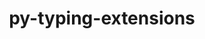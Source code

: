 ---
title: "py-typing-extensions"
layout: cache
categories: [package, develop-2024-11-24]
meta: {"versions": ["4.12.2"], "compilers": ["apple-clang@=15.0.0", "gcc@=10.2.1", "gcc@=11.1.0", "gcc@=11.4.0", "gcc@=13.2.0", "gcc@=7.3.1", "gcc@=7.5.0", "gcc@=9.4.0", "oneapi@=2024.2.1"], "oss": ["amzn2", "centos7", "ubuntu18.04", "ubuntu20.04", "ubuntu22.04", "ubuntu24.04", "ventura"], "platforms": ["darwin", "linux"], "targets": ["aarch64", "neoverse_n1", "neoverse_v1", "neoverse_v2", "ppc64le", "x86_64_v3"], "stacks": ["aws-isc", "aws-isc-aarch64", "data-vis-sdk", "developer-tools-darwin", "developer-tools-manylinux2014", "e4s", "e4s-neoverse-v2", "e4s-neoverse_v1", "e4s-oneapi", "e4s-power", "e4s-rocm-external", "ml-darwin-aarch64-mps", "ml-linux-aarch64-cpu", "ml-linux-aarch64-cuda", "ml-linux-x86_64-cpu", "ml-linux-x86_64-cuda", "ml-linux-x86_64-rocm", "radiuss", "root"], "num_specs": 34, "num_specs_by_stack": {"developer-tools-darwin": 1, "root": 34, "ml-darwin-aarch64-mps": 3, "aws-isc-aarch64": 4, "aws-isc": 2, "developer-tools-manylinux2014": 1, "radiuss": 2, "e4s-power": 2, "data-vis-sdk": 1, "e4s-neoverse_v1": 3, "e4s-neoverse-v2": 2, "e4s-rocm-external": 1, "e4s": 4, "e4s-oneapi": 4, "ml-linux-aarch64-cpu": 3, "ml-linux-aarch64-cuda": 3, "ml-linux-x86_64-cpu": 3, "ml-linux-x86_64-cuda": 3, "ml-linux-x86_64-rocm": 3}}
spec_details: [{"hash": "e6qrzugtyy3xszsvmy7vhp4jrvuscvld", "compiler": "apple-clang@=15.0.0", "versions": ["4.12.2"], "os": "ventura", "platform": "darwin", "target": "aarch64", "variants": ["build_system=python_pip"], "stacks": ["developer-tools-darwin", "root", "ml-darwin-aarch64-mps"], "size": "-", "tarball": "https://binaries.spack.io/develop-2024-11-24/build_cache/darwin-ventura-aarch64/apple-clang-15.0.0/py-typing-extensions-4.12.2/darwin-ventura-aarch64-apple-clang-15.0.0-py-typing-extensions-4.12.2-e6qrzugtyy3xszsvmy7vhp4jrvuscvld.spack"}, {"hash": "niun3ujwbrbc2aqg5sorxqvh3eadh7kh", "compiler": "apple-clang@=15.0.0", "versions": ["4.12.2"], "os": "ventura", "platform": "darwin", "target": "aarch64", "variants": ["build_system=python_pip"], "stacks": ["root", "ml-darwin-aarch64-mps"], "size": "-", "tarball": "https://binaries.spack.io/develop-2024-11-24/build_cache/darwin-ventura-aarch64/apple-clang-15.0.0/py-typing-extensions-4.12.2/darwin-ventura-aarch64-apple-clang-15.0.0-py-typing-extensions-4.12.2-niun3ujwbrbc2aqg5sorxqvh3eadh7kh.spack"}, {"hash": "lk3d56ja4wevmxsrt4ugadzso3mvnbav", "compiler": "apple-clang@=15.0.0", "versions": ["4.12.2"], "os": "ventura", "platform": "darwin", "target": "aarch64", "variants": ["build_system=python_pip"], "stacks": ["root", "ml-darwin-aarch64-mps"], "size": "-", "tarball": "https://binaries.spack.io/develop-2024-11-24/build_cache/darwin-ventura-aarch64/apple-clang-15.0.0/py-typing-extensions-4.12.2/darwin-ventura-aarch64-apple-clang-15.0.0-py-typing-extensions-4.12.2-lk3d56ja4wevmxsrt4ugadzso3mvnbav.spack"}, {"hash": "3xk4mano2gtewgjegskcxeghrs6z535o", "compiler": "gcc@=7.3.1", "versions": ["4.12.2"], "os": "amzn2", "platform": "linux", "target": "aarch64", "variants": ["build_system=python_pip"], "stacks": ["aws-isc-aarch64", "root"], "size": "-", "tarball": "https://binaries.spack.io/develop-2024-11-24/build_cache/linux-amzn2-aarch64/gcc-7.3.1/py-typing-extensions-4.12.2/linux-amzn2-aarch64-gcc-7.3.1-py-typing-extensions-4.12.2-3xk4mano2gtewgjegskcxeghrs6z535o.spack"}, {"hash": "szdmgde6hp7f5do2p4xxh3aqhg2egdwp", "compiler": "gcc@=7.3.1", "versions": ["4.12.2"], "os": "amzn2", "platform": "linux", "target": "aarch64", "variants": ["build_system=python_pip"], "stacks": ["aws-isc-aarch64", "root"], "size": "-", "tarball": "https://binaries.spack.io/develop-2024-11-24/build_cache/linux-amzn2-aarch64/gcc-7.3.1/py-typing-extensions-4.12.2/linux-amzn2-aarch64-gcc-7.3.1-py-typing-extensions-4.12.2-szdmgde6hp7f5do2p4xxh3aqhg2egdwp.spack"}, {"hash": "fmsqs2cnokcbv23porq7ffx7uyd3frc7", "compiler": "gcc@=7.3.1", "versions": ["4.12.2"], "os": "amzn2", "platform": "linux", "target": "neoverse_n1", "variants": ["build_system=python_pip"], "stacks": ["aws-isc-aarch64", "root"], "size": "-", "tarball": "https://binaries.spack.io/develop-2024-11-24/build_cache/linux-amzn2-neoverse_n1/gcc-7.3.1/py-typing-extensions-4.12.2/linux-amzn2-neoverse_n1-gcc-7.3.1-py-typing-extensions-4.12.2-fmsqs2cnokcbv23porq7ffx7uyd3frc7.spack"}, {"hash": "2ki2uwpoddai7crtx5v7qyt455oby3l5", "compiler": "gcc@=7.3.1", "versions": ["4.12.2"], "os": "amzn2", "platform": "linux", "target": "neoverse_n1", "variants": ["build_system=python_pip"], "stacks": ["aws-isc-aarch64", "root"], "size": "-", "tarball": "https://binaries.spack.io/develop-2024-11-24/build_cache/linux-amzn2-neoverse_n1/gcc-7.3.1/py-typing-extensions-4.12.2/linux-amzn2-neoverse_n1-gcc-7.3.1-py-typing-extensions-4.12.2-2ki2uwpoddai7crtx5v7qyt455oby3l5.spack"}, {"hash": "6p5ile7hhyqnylus7viif5dyaphwilbm", "compiler": "gcc@=7.3.1", "versions": ["4.12.2"], "os": "amzn2", "platform": "linux", "target": "x86_64_v3", "variants": ["build_system=python_pip"], "stacks": ["root", "aws-isc"], "size": "-", "tarball": "https://binaries.spack.io/develop-2024-11-24/build_cache/linux-amzn2-x86_64_v3/gcc-7.3.1/py-typing-extensions-4.12.2/linux-amzn2-x86_64_v3-gcc-7.3.1-py-typing-extensions-4.12.2-6p5ile7hhyqnylus7viif5dyaphwilbm.spack"}, {"hash": "uui7xcwtxrq7s3nbf7hmxkiegfpavxw4", "compiler": "gcc@=7.3.1", "versions": ["4.12.2"], "os": "amzn2", "platform": "linux", "target": "x86_64_v3", "variants": ["build_system=python_pip"], "stacks": ["root", "aws-isc"], "size": "-", "tarball": "https://binaries.spack.io/develop-2024-11-24/build_cache/linux-amzn2-x86_64_v3/gcc-7.3.1/py-typing-extensions-4.12.2/linux-amzn2-x86_64_v3-gcc-7.3.1-py-typing-extensions-4.12.2-uui7xcwtxrq7s3nbf7hmxkiegfpavxw4.spack"}, {"hash": "3mppynmir2jyo7xnxv4zeb3ytu5tylbl", "compiler": "gcc@=10.2.1", "versions": ["4.12.2"], "os": "centos7", "platform": "linux", "target": "x86_64_v3", "variants": ["build_system=python_pip"], "stacks": ["root", "developer-tools-manylinux2014"], "size": "-", "tarball": "https://binaries.spack.io/develop-2024-11-24/build_cache/linux-centos7-x86_64_v3/gcc-10.2.1/py-typing-extensions-4.12.2/linux-centos7-x86_64_v3-gcc-10.2.1-py-typing-extensions-4.12.2-3mppynmir2jyo7xnxv4zeb3ytu5tylbl.spack"}, {"hash": "ujoqpw6rce3uv6vsjklgwehz3uvbsked", "compiler": "gcc@=7.5.0", "versions": ["4.12.2"], "os": "ubuntu18.04", "platform": "linux", "target": "x86_64_v3", "variants": ["build_system=python_pip"], "stacks": ["root", "radiuss"], "size": "-", "tarball": "https://binaries.spack.io/develop-2024-11-24/build_cache/linux-ubuntu18.04-x86_64_v3/gcc-7.5.0/py-typing-extensions-4.12.2/linux-ubuntu18.04-x86_64_v3-gcc-7.5.0-py-typing-extensions-4.12.2-ujoqpw6rce3uv6vsjklgwehz3uvbsked.spack"}, {"hash": "5sjf6347cyqdx2zt7hx7ti2nbktgr4e6", "compiler": "gcc@=7.5.0", "versions": ["4.12.2"], "os": "ubuntu18.04", "platform": "linux", "target": "x86_64_v3", "variants": ["build_system=python_pip"], "stacks": ["root", "radiuss"], "size": "-", "tarball": "https://binaries.spack.io/develop-2024-11-24/build_cache/linux-ubuntu18.04-x86_64_v3/gcc-7.5.0/py-typing-extensions-4.12.2/linux-ubuntu18.04-x86_64_v3-gcc-7.5.0-py-typing-extensions-4.12.2-5sjf6347cyqdx2zt7hx7ti2nbktgr4e6.spack"}, {"hash": "equm4wj2zh6bnixg5rdiivhg2hghsx6d", "compiler": "gcc@=9.4.0", "versions": ["4.12.2"], "os": "ubuntu20.04", "platform": "linux", "target": "ppc64le", "variants": ["build_system=python_pip"], "stacks": ["root", "e4s-power"], "size": "-", "tarball": "https://binaries.spack.io/develop-2024-11-24/build_cache/linux-ubuntu20.04-ppc64le/gcc-9.4.0/py-typing-extensions-4.12.2/linux-ubuntu20.04-ppc64le-gcc-9.4.0-py-typing-extensions-4.12.2-equm4wj2zh6bnixg5rdiivhg2hghsx6d.spack"}, {"hash": "varhpwan3gxdutrgqqclkjnybf3szaty", "compiler": "gcc@=9.4.0", "versions": ["4.12.2"], "os": "ubuntu20.04", "platform": "linux", "target": "ppc64le", "variants": ["build_system=python_pip"], "stacks": ["root", "e4s-power"], "size": "-", "tarball": "https://binaries.spack.io/develop-2024-11-24/build_cache/linux-ubuntu20.04-ppc64le/gcc-9.4.0/py-typing-extensions-4.12.2/linux-ubuntu20.04-ppc64le-gcc-9.4.0-py-typing-extensions-4.12.2-varhpwan3gxdutrgqqclkjnybf3szaty.spack"}, {"hash": "c6edlavgzgbr6yn47czypztkwzypc5mo", "compiler": "gcc@=11.1.0", "versions": ["4.12.2"], "os": "ubuntu20.04", "platform": "linux", "target": "x86_64_v3", "variants": ["build_system=python_pip"], "stacks": ["root", "data-vis-sdk"], "size": "-", "tarball": "https://binaries.spack.io/develop-2024-11-24/build_cache/linux-ubuntu20.04-x86_64_v3/gcc-11.1.0/py-typing-extensions-4.12.2/linux-ubuntu20.04-x86_64_v3-gcc-11.1.0-py-typing-extensions-4.12.2-c6edlavgzgbr6yn47czypztkwzypc5mo.spack"}, {"hash": "lfhfzujrzkjqyorh3j4zksyrs6pgx45k", "compiler": "gcc@=11.4.0", "versions": ["4.12.2"], "os": "ubuntu22.04", "platform": "linux", "target": "neoverse_v1", "variants": ["build_system=python_pip"], "stacks": ["root", "e4s-neoverse_v1"], "size": "-", "tarball": "https://binaries.spack.io/develop-2024-11-24/build_cache/linux-ubuntu22.04-neoverse_v1/gcc-11.4.0/py-typing-extensions-4.12.2/linux-ubuntu22.04-neoverse_v1-gcc-11.4.0-py-typing-extensions-4.12.2-lfhfzujrzkjqyorh3j4zksyrs6pgx45k.spack"}, {"hash": "22qj4swyx2zwuvum5sjieklcnq7ymflw", "compiler": "gcc@=11.4.0", "versions": ["4.12.2"], "os": "ubuntu22.04", "platform": "linux", "target": "neoverse_v1", "variants": ["build_system=python_pip"], "stacks": ["root", "e4s-neoverse_v1"], "size": "-", "tarball": "https://binaries.spack.io/develop-2024-11-24/build_cache/linux-ubuntu22.04-neoverse_v1/gcc-11.4.0/py-typing-extensions-4.12.2/linux-ubuntu22.04-neoverse_v1-gcc-11.4.0-py-typing-extensions-4.12.2-22qj4swyx2zwuvum5sjieklcnq7ymflw.spack"}, {"hash": "4bkkb6g46wirin2zu757yrwrg3lsnkfd", "compiler": "gcc@=11.4.0", "versions": ["4.12.2"], "os": "ubuntu22.04", "platform": "linux", "target": "neoverse_v1", "variants": ["build_system=python_pip"], "stacks": ["root", "e4s-neoverse_v1"], "size": "-", "tarball": "https://binaries.spack.io/develop-2024-11-24/build_cache/linux-ubuntu22.04-neoverse_v1/gcc-11.4.0/py-typing-extensions-4.12.2/linux-ubuntu22.04-neoverse_v1-gcc-11.4.0-py-typing-extensions-4.12.2-4bkkb6g46wirin2zu757yrwrg3lsnkfd.spack"}, {"hash": "d2snmty5t6ttky4yq7tifzuimwlsnjs3", "compiler": "gcc@=11.4.0", "versions": ["4.12.2"], "os": "ubuntu22.04", "platform": "linux", "target": "neoverse_v2", "variants": ["build_system=python_pip"], "stacks": ["root", "e4s-neoverse-v2"], "size": "-", "tarball": "https://binaries.spack.io/develop-2024-11-24/build_cache/linux-ubuntu22.04-neoverse_v2/gcc-11.4.0/py-typing-extensions-4.12.2/linux-ubuntu22.04-neoverse_v2-gcc-11.4.0-py-typing-extensions-4.12.2-d2snmty5t6ttky4yq7tifzuimwlsnjs3.spack"}, {"hash": "wy5l24z3mqfswrakjfnbfzwo2afaz2y6", "compiler": "gcc@=11.4.0", "versions": ["4.12.2"], "os": "ubuntu22.04", "platform": "linux", "target": "neoverse_v2", "variants": ["build_system=python_pip"], "stacks": ["root", "e4s-neoverse-v2"], "size": "-", "tarball": "https://binaries.spack.io/develop-2024-11-24/build_cache/linux-ubuntu22.04-neoverse_v2/gcc-11.4.0/py-typing-extensions-4.12.2/linux-ubuntu22.04-neoverse_v2-gcc-11.4.0-py-typing-extensions-4.12.2-wy5l24z3mqfswrakjfnbfzwo2afaz2y6.spack"}, {"hash": "rq5tnyr3pmhynoufpoveo5cxeqmg777j", "compiler": "gcc@=11.4.0", "versions": ["4.12.2"], "os": "ubuntu22.04", "platform": "linux", "target": "x86_64_v3", "variants": ["build_system=python_pip"], "stacks": ["e4s-rocm-external", "e4s", "root"], "size": "-", "tarball": "https://binaries.spack.io/develop-2024-11-24/build_cache/linux-ubuntu22.04-x86_64_v3/gcc-11.4.0/py-typing-extensions-4.12.2/linux-ubuntu22.04-x86_64_v3-gcc-11.4.0-py-typing-extensions-4.12.2-rq5tnyr3pmhynoufpoveo5cxeqmg777j.spack"}, {"hash": "yj7s3pm4srcd5zap6sewmikril5bmx5u", "compiler": "gcc@=11.4.0", "versions": ["4.12.2"], "os": "ubuntu22.04", "platform": "linux", "target": "x86_64_v3", "variants": ["build_system=python_pip"], "stacks": ["e4s", "root"], "size": "-", "tarball": "https://binaries.spack.io/develop-2024-11-24/build_cache/linux-ubuntu22.04-x86_64_v3/gcc-11.4.0/py-typing-extensions-4.12.2/linux-ubuntu22.04-x86_64_v3-gcc-11.4.0-py-typing-extensions-4.12.2-yj7s3pm4srcd5zap6sewmikril5bmx5u.spack"}, {"hash": "jfunmdlbjfvvgo4eogafgina5vqz2o7a", "compiler": "gcc@=11.4.0", "versions": ["4.12.2"], "os": "ubuntu22.04", "platform": "linux", "target": "x86_64_v3", "variants": ["build_system=python_pip"], "stacks": ["e4s", "root"], "size": "-", "tarball": "https://binaries.spack.io/develop-2024-11-24/build_cache/linux-ubuntu22.04-x86_64_v3/gcc-11.4.0/py-typing-extensions-4.12.2/linux-ubuntu22.04-x86_64_v3-gcc-11.4.0-py-typing-extensions-4.12.2-jfunmdlbjfvvgo4eogafgina5vqz2o7a.spack"}, {"hash": "fyhu2kzdkgeybvaxiudkhweglbqvssrg", "compiler": "gcc@=11.4.0", "versions": ["4.12.2"], "os": "ubuntu22.04", "platform": "linux", "target": "x86_64_v3", "variants": ["build_system=python_pip"], "stacks": ["e4s", "root"], "size": "-", "tarball": "https://binaries.spack.io/develop-2024-11-24/build_cache/linux-ubuntu22.04-x86_64_v3/gcc-11.4.0/py-typing-extensions-4.12.2/linux-ubuntu22.04-x86_64_v3-gcc-11.4.0-py-typing-extensions-4.12.2-fyhu2kzdkgeybvaxiudkhweglbqvssrg.spack"}, {"hash": "c6hdnurq5t7o75y6hkpnox572sdajz7v", "compiler": "oneapi@=2024.2.1", "versions": ["4.12.2"], "os": "ubuntu22.04", "platform": "linux", "target": "x86_64_v3", "variants": ["build_system=python_pip"], "stacks": ["root", "e4s-oneapi"], "size": "-", "tarball": "https://binaries.spack.io/develop-2024-11-24/build_cache/linux-ubuntu22.04-x86_64_v3/oneapi-2024.2.1/py-typing-extensions-4.12.2/linux-ubuntu22.04-x86_64_v3-oneapi-2024.2.1-py-typing-extensions-4.12.2-c6hdnurq5t7o75y6hkpnox572sdajz7v.spack"}, {"hash": "ech43gjtcr62biukom7krunzm6uhjdac", "compiler": "oneapi@=2024.2.1", "versions": ["4.12.2"], "os": "ubuntu22.04", "platform": "linux", "target": "x86_64_v3", "variants": ["build_system=python_pip"], "stacks": ["root", "e4s-oneapi"], "size": "-", "tarball": "https://binaries.spack.io/develop-2024-11-24/build_cache/linux-ubuntu22.04-x86_64_v3/oneapi-2024.2.1/py-typing-extensions-4.12.2/linux-ubuntu22.04-x86_64_v3-oneapi-2024.2.1-py-typing-extensions-4.12.2-ech43gjtcr62biukom7krunzm6uhjdac.spack"}, {"hash": "qgf2adlh32cw6nfmztlt2vnaohmkic7o", "compiler": "oneapi@=2024.2.1", "versions": ["4.12.2"], "os": "ubuntu22.04", "platform": "linux", "target": "x86_64_v3", "variants": ["build_system=python_pip"], "stacks": ["root", "e4s-oneapi"], "size": "-", "tarball": "https://binaries.spack.io/develop-2024-11-24/build_cache/linux-ubuntu22.04-x86_64_v3/oneapi-2024.2.1/py-typing-extensions-4.12.2/linux-ubuntu22.04-x86_64_v3-oneapi-2024.2.1-py-typing-extensions-4.12.2-qgf2adlh32cw6nfmztlt2vnaohmkic7o.spack"}, {"hash": "crtbzwjmx5raok2ahxmlh4z6zkv55t7v", "compiler": "oneapi@=2024.2.1", "versions": ["4.12.2"], "os": "ubuntu22.04", "platform": "linux", "target": "x86_64_v3", "variants": ["build_system=python_pip"], "stacks": ["root", "e4s-oneapi"], "size": "-", "tarball": "https://binaries.spack.io/develop-2024-11-24/build_cache/linux-ubuntu22.04-x86_64_v3/oneapi-2024.2.1/py-typing-extensions-4.12.2/linux-ubuntu22.04-x86_64_v3-oneapi-2024.2.1-py-typing-extensions-4.12.2-crtbzwjmx5raok2ahxmlh4z6zkv55t7v.spack"}, {"hash": "t2amw4eqot4bsruqr7a3jvuwuidrqr3l", "compiler": "gcc@=13.2.0", "versions": ["4.12.2"], "os": "ubuntu24.04", "platform": "linux", "target": "aarch64", "variants": ["build_system=python_pip"], "stacks": ["ml-linux-aarch64-cpu", "root", "ml-linux-aarch64-cuda"], "size": "-", "tarball": "https://binaries.spack.io/develop-2024-11-24/build_cache/linux-ubuntu24.04-aarch64/gcc-13.2.0/py-typing-extensions-4.12.2/linux-ubuntu24.04-aarch64-gcc-13.2.0-py-typing-extensions-4.12.2-t2amw4eqot4bsruqr7a3jvuwuidrqr3l.spack"}, {"hash": "dcrnyqhhyfr56k23zx6eszvkw45apmmk", "compiler": "gcc@=13.2.0", "versions": ["4.12.2"], "os": "ubuntu24.04", "platform": "linux", "target": "aarch64", "variants": ["build_system=python_pip"], "stacks": ["ml-linux-aarch64-cpu", "root", "ml-linux-aarch64-cuda"], "size": "-", "tarball": "https://binaries.spack.io/develop-2024-11-24/build_cache/linux-ubuntu24.04-aarch64/gcc-13.2.0/py-typing-extensions-4.12.2/linux-ubuntu24.04-aarch64-gcc-13.2.0-py-typing-extensions-4.12.2-dcrnyqhhyfr56k23zx6eszvkw45apmmk.spack"}, {"hash": "qfd4exqeaoquogjeiagqehuyocbcnszs", "compiler": "gcc@=13.2.0", "versions": ["4.12.2"], "os": "ubuntu24.04", "platform": "linux", "target": "aarch64", "variants": ["build_system=python_pip"], "stacks": ["ml-linux-aarch64-cpu", "root", "ml-linux-aarch64-cuda"], "size": "-", "tarball": "https://binaries.spack.io/develop-2024-11-24/build_cache/linux-ubuntu24.04-aarch64/gcc-13.2.0/py-typing-extensions-4.12.2/linux-ubuntu24.04-aarch64-gcc-13.2.0-py-typing-extensions-4.12.2-qfd4exqeaoquogjeiagqehuyocbcnszs.spack"}, {"hash": "wja76plyzfr4vateev43zchc5yokaqo3", "compiler": "gcc@=13.2.0", "versions": ["4.12.2"], "os": "ubuntu24.04", "platform": "linux", "target": "x86_64_v3", "variants": ["build_system=python_pip"], "stacks": ["root", "ml-linux-x86_64-cpu", "ml-linux-x86_64-cuda", "ml-linux-x86_64-rocm"], "size": "-", "tarball": "https://binaries.spack.io/develop-2024-11-24/build_cache/linux-ubuntu24.04-x86_64_v3/gcc-13.2.0/py-typing-extensions-4.12.2/linux-ubuntu24.04-x86_64_v3-gcc-13.2.0-py-typing-extensions-4.12.2-wja76plyzfr4vateev43zchc5yokaqo3.spack"}, {"hash": "o7z5cegc46fnojgupiy6dbgz63coix2d", "compiler": "gcc@=13.2.0", "versions": ["4.12.2"], "os": "ubuntu24.04", "platform": "linux", "target": "x86_64_v3", "variants": ["build_system=python_pip"], "stacks": ["root", "ml-linux-x86_64-cpu", "ml-linux-x86_64-cuda", "ml-linux-x86_64-rocm"], "size": "-", "tarball": "https://binaries.spack.io/develop-2024-11-24/build_cache/linux-ubuntu24.04-x86_64_v3/gcc-13.2.0/py-typing-extensions-4.12.2/linux-ubuntu24.04-x86_64_v3-gcc-13.2.0-py-typing-extensions-4.12.2-o7z5cegc46fnojgupiy6dbgz63coix2d.spack"}, {"hash": "3mahi2ck2yphnsbrmhkiabgcu4pgxssq", "compiler": "gcc@=13.2.0", "versions": ["4.12.2"], "os": "ubuntu24.04", "platform": "linux", "target": "x86_64_v3", "variants": ["build_system=python_pip"], "stacks": ["root", "ml-linux-x86_64-cpu", "ml-linux-x86_64-cuda", "ml-linux-x86_64-rocm"], "size": "-", "tarball": "https://binaries.spack.io/develop-2024-11-24/build_cache/linux-ubuntu24.04-x86_64_v3/gcc-13.2.0/py-typing-extensions-4.12.2/linux-ubuntu24.04-x86_64_v3-gcc-13.2.0-py-typing-extensions-4.12.2-3mahi2ck2yphnsbrmhkiabgcu4pgxssq.spack"}]
---